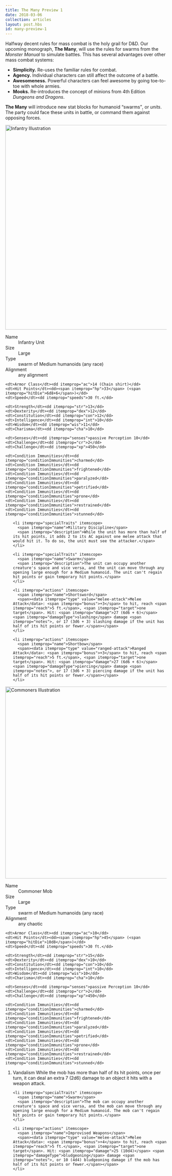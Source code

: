 ```yaml
---
title: The Many Preview 1
date: 2018-03-06
collection: articles
layout: post.hbs
id: many-preview-1
---
```

<p>Halfway decent rules for mass combat is the holy grail for D&amp;D. Our upcoming monograph, <strong>The Many</strong>, will use the rules for swarms from the <em>Monster Manual</em> to simulate battles. This has several advantages over other mass combat systems:</p>

<ul>
  <li><strong>Simplicity.</strong> Re-uses the familiar rules for combat.</li>
  <li><strong>Agency.</strong> Individual characters can still affect the outcome of a battle.</li>
  <li><strong>Awesomeness.</strong> Powerful characters can feel awesome by going toe-to-toe with whole armies.</li>
  <li><strong>Mooks.</strong> Re-introduces the concept of minions from 4th Edition <em>Dungeons and Dragons</em>.</li>
</ul>

<p><strong>The Many</strong> will introduce new stat blocks for humanoid <q>swarms</q>, or <em>units</em>. The party could face these units in battle, or command them against opposing forces.</p>


<div class="stat-block">
  <img src="images/infantry.png" class="background" style="height: 640px; width: auto" alt="Infantry Illustration">

  <vellum-stat-block id="infantry-unit" itemscope itemtype="http://rgladwell.github.io/vellum-schemas/monster.html">

  <dl>
    <dt>Name</dt><dd itemprop="name">Infantry Unit</dd>
    <dt>Size</dt><dd itemprop="size">Large</dd>
    <dt>Type</dt><dd itemprop="type">swarm of Medium humanoids (any race)</dd>
    <dt>Alignment</dt><dd itemprop="alignment">any alignment</dd>

    <dt>Armor Class</dt><dd itemprop="ac">14 (Chain shirt)</dd>
    <dt>Hit Points</dt><dd><span itemprop="hp">33</span> (<span itemprop="hitDie">6d8+6</span>)</dd>
    <dt>Speed</dt><dd itemprop="speeds">30 ft.</dd>

    <dt>Strength</dt><dd itemprop="str">13</dd>
    <dt>Dexterity</dt><dd itemprop="dex">12</dd>
    <dt>Constitution</dt><dd itemprop="con">12</dd>
    <dt>Intelligence</dt><dd itemprop="int">10</dd>
    <dt>Wisdom</dt><dd itemprop="wis">11</dd>
    <dt>Charisma</dt><dd itemprop="cha">10</dd>

    <dt>Senses</dt><dd itemprop="senses">passive Perception 10</dd>
    <dt>Challenge</dt><dd itemprop="cr">2</dd>
    <dt>Challenge</dt><dd itemprop="xp">450</dd>

    <dt>Condition Immunities</dt><dd itemprop="conditionImmunities">charmed</dd>
    <dt>Condition Immunities</dt><dd itemprop="conditionImmunities">frightened</dd>
    <dt>Condition Immunities</dt><dd itemprop="conditionImmunities">paralyzed</dd>
    <dt>Condition Immunities</dt><dd itemprop="conditionImmunities">petrified</dd>
    <dt>Condition Immunities</dt><dd itemprop="conditionImmunities">prone</dd>
    <dt>Condition Immunities</dt><dd itemprop="conditionImmunities">restrained</dd>
    <dt>Condition Immunities</dt><dd itemprop="conditionImmunities">stunned</dd>
  </dl>

  <ol>

    <li itemprop="specialTraits" itemscope>
      <span itemprop="name">Military Discipline</span>
      <span itemprop="description">While the unit has more than half of its hit points, it adds 2 to its AC against one melee attack that would hit it. To do so, the unit must see the attacker.</span>
    </li>

    <li itemprop="specialTraits" itemscope>
      <span itemprop="name">Swarm</span>
      <span itemprop="description">The unit can occupy another creature's space and vice versa, and the unit can move through any opening large enough for a Medium humanoid. The unit can't regain hit points or gain temporary hit points.</span>
    </li>

    <li itemprop="actions" itemscope>
      <span itemprop="name">Shortsword</span>
      <span><data itemprop="type" value="melee-attack">Melee Attack</data>: <span itemprop="bonus">+3</span> to hit, reach <span itemprop="reach">5 ft.</span>, <span itemprop="target">one target</span>. Hit: <span itemprop="damage">27 (6d6 + 6)</span> <span itemprop="damageType">slashing</span> damage <span itemprop="notes">, or 17 (3d6 + 3) slashing damage if the unit has half of its hit points or fewer.</span></span>
    </li>

    <li itemprop="actions" itemscope>
      <span itemprop="name">Shortbow</span>
      <span><data itemprop="type" value="ranged-attack">Ranged Attack</data>: <span itemprop="bonus">+3</span> to hit, reach <span itemprop="reach">5 ft.</span>, <span itemprop="target">one target</span>. Hit: <span itemprop="damage">27 (6d6 + 6)</span> <span itemprop="damageType">piercing</span> damage <span itemprop="notes">, or 17 (3d6 + 3) piercing damage if the unit has half of its hit points or fewer.</span></span>
    </li>
  </ol>

  </vellum-stat-block>
</div>


<div class="stat-block-left">
  <img src="images/grim-folk.jpg" class="background" style="height: 600px; width: auto" alt="Commoners Illustration">
  <vellum-stat-block id="commoner-mob" itemscope itemtype="http://rgladwell.github.io/vellum-schemas/monster.html">

  <dl>
    <dt>Name</dt><dd itemprop="name">Commoner Mob</dd>
    <dt>Size</dt><dd itemprop="size">Large</dd>
    <dt>Type</dt><dd itemprop="type">swarm of Medium humanoids (any race)</dd>
    <dt>Alignment</dt><dd itemprop="alignment">any chaotic</dd>

    <dt>Armor Class</dt><dd itemprop="ac">10</dd>
    <dt>Hit Points</dt><dd><span itemprop="hp">45</span> (<span itemprop="hitDie">10d8</span>)</dd>
    <dt>Speed</dt><dd itemprop="speeds">30 ft.</dd>

    <dt>Strength</dt><dd itemprop="str">15</dd>
    <dt>Dexterity</dt><dd itemprop="dex">10</dd>
    <dt>Constitution</dt><dd itemprop="con">10</dd>
    <dt>Intelligence</dt><dd itemprop="int">10</dd>
    <dt>Wisdom</dt><dd itemprop="wis">10</dd>
    <dt>Charisma</dt><dd itemprop="cha">10</dd>

    <dt>Senses</dt><dd itemprop="senses">passive Perception 10</dd>
    <dt>Challenge</dt><dd itemprop="cr">2</dd>
    <dt>Challenge</dt><dd itemprop="xp">450</dd>

    <dt>Condition Immunities</dt><dd itemprop="conditionImmunities">charmed</dd>
    <dt>Condition Immunities</dt><dd itemprop="conditionImmunities">frightened</dd>
    <dt>Condition Immunities</dt><dd itemprop="conditionImmunities">paralyzed</dd>
    <dt>Condition Immunities</dt><dd itemprop="conditionImmunities">petrified</dd>
    <dt>Condition Immunities</dt><dd itemprop="conditionImmunities">prone</dd>
    <dt>Condition Immunities</dt><dd itemprop="conditionImmunities">restrained</dd>
    <dt>Condition Immunities</dt><dd itemprop="conditionImmunities">stunned</dd>
  </dl>

  <ol>
    <li itemprop="specialTraits" itemscope>
      <span itemprop="name">Vandalism</span>
      <span itemprop="description">While the mob has more than half of its hit points, once per turn, it can deal an extra 7 (2d6) damage to an object it hits with a weapon attack.</span>
    </li>

    <li itemprop="specialTraits" itemscope>
      <span itemprop="name">Swarm</span>
      <span itemprop="description">The mob can occupy another creature's space and vice versa, and the mob can move through any opening large enough for a Medium humanoid. The mob can't regain hit points or gain temporary hit points.</span>
    </li>

    <li itemprop="actions" itemscope>
      <span itemprop="name">Improvised Weapons</span>
      <span><data itemprop="type" value="melee-attack">Melee Attack</data>: <span itemprop="bonus">+4</span> to hit, reach <span itemprop="reach">5 ft.</span>, <span itemprop="target">one target</span>. Hit: <span itemprop="damage">25 (10d4)</span> <span itemprop="damageType">bludgeoning</span> damage <span itemprop="notes">, or 10 (4d4) bludgeoning damage if the mob has half of its hit points or fewer.</span></span>
    </li>
  </ol>

  </vellum-stat-block>
</div>